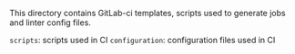 This directory contains GitLab-ci templates, scripts used to generate jobs and linter config files.

`scripts`: scripts used in CI
`configuration`: configuration files used in CI
